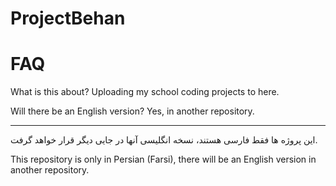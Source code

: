 # ProjectBehan
# FAQ
What is this about?
Uploading my school coding projects to here.

Will there be an English version?
Yes, in another repository.

---
این پروژه ها فقط فارسی هستند، نسخه انگلیسی آنها در جایی دیگر قرار خواهد گرفت.

This repository is only in Persian (Farsi), there will be an English version in another repository.
